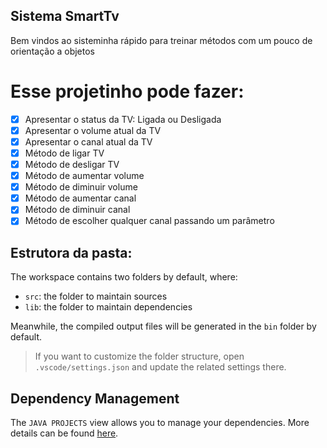 ## Sistema SmartTv

Bem vindos ao sisteminha rápido para treinar métodos com um pouco de orientação a objetos

# Esse projetinho pode fazer:
- [x] Apresentar o status da TV: Ligada ou Desligada
- [x] Apresentar o volume atual da TV
- [x] Apresentar o canal atual da TV
- [x] Método de ligar TV
- [x] Método de desligar TV
- [x] Método de aumentar volume
- [x] Método de diminuir volume
- [x] Método de aumentar canal
- [x] Método de diminuir canal
- [x] Método de escolher qualquer canal passando um parâmetro

## Estrutora da pasta:

The workspace contains two folders by default, where:

- `src`: the folder to maintain sources
- `lib`: the folder to maintain dependencies

Meanwhile, the compiled output files will be generated in the `bin` folder by default.

> If you want to customize the folder structure, open `.vscode/settings.json` and update the related settings there.

## Dependency Management

The `JAVA PROJECTS` view allows you to manage your dependencies. More details can be found [here](https://github.com/microsoft/vscode-java-dependency#manage-dependencies).
